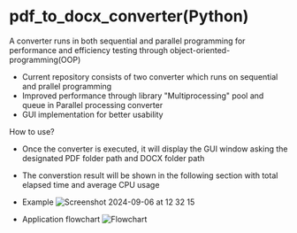 # pdf_to_docx_converter(Python)
A converter runs in both sequential and parallel programming for performance and efficiency testing through object-oriented-programming(OOP)
  - Current repository consists of two converter which runs on sequential and prallel programming
  - Improved performance through library "Multiprocessing" pool and queue in Parallel processing converter
  - GUI implementation for better usability

How to use?
  - Once the converter is executed, it will display the GUI window asking the designated PDF folder path and DOCX folder path
  - The converstion result will be shown in the following section with total elapsed time and average CPU usage
  - Example
    ![Screenshot 2024-09-06 at 12 32 15](https://github.com/user-attachments/assets/a13a31a8-6385-4f45-b97c-2dcc27ec9aed)

  - Application flowchart
    ![Flowchart](https://github.com/user-attachments/assets/aab02362-24e6-45ae-be3c-2e8eb619b1cf)


